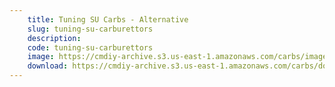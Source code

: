 ```yaml
---
    title: Tuning SU Carbs - Alternative
    slug: tuning-su-carburettors
    description:
    code: tuning-su-carburettors
    image: https://cmdiy-archive.s3.us-east-1.amazonaws.com/carbs/images/tuning-su-carburettors.jpeg
    download: https://cmdiy-archive.s3.us-east-1.amazonaws.com/carbs/documents/tuning-su-carburettors.pdf
---
```

<!-- Content of the page -->

##
